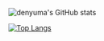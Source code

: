 ![denyuma's GitHub stats](https://github-readme-stats.vercel.app/api?username=denyuma&hide=contribs,prs)

[![Top Langs](https://github-readme-stats.vercel.app/api/top-langs/?username=denyuma&layout=compact)](https://github.com/denyuma/github-readme-stats)

